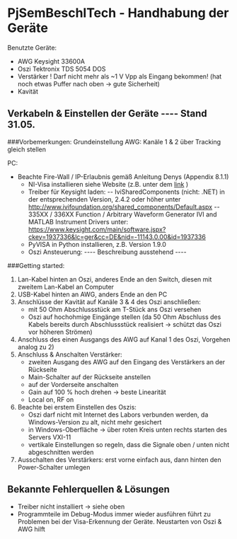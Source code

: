 # PjSemBeschlTech - Handhabung der Geräte

Benutzte Geräte:
- AWG		Keysight 33600A
- Oszi		Tektronix TDS 5054 DOS
- Verstärker	! Darf nicht mehr als ~1 V Vpp als Eingang bekommen! (hat noch etwas Puffer nach oben -> gute Sicherheit)
- Kavität		

## Verkabeln & Einstellen der Geräte ---- Stand 31.05.

###Vorbemerkungen:
Grundeinstellung AWG: Kanäle 1 & 2 über Tracking gleich stellen

PC: 
- Beachte Fire-Wall / IP-Erlaubnis gemäß Anleitung Denys (Appendix 8.1.1)
	- NI-Visa installieren siehe Website (z.B. unter dem [link](http://search.ni.com/nisearch/app/main/p/bot/no/ap/tech/lang/de/pg/1/sn/ssnav:drv/q/ni%20visa%20/) )
	- Treiber für Keysight laden:
		-- IviSharedComponents (nicht: .NET) in der entsprechenden Version, 2.4.2 oder höher unter 
			http://www.ivifoundation.org/shared_components/Default.aspx
		-- 335XX / 336XX Function / Arbitrary Waveform Generator IVI and MATLAB Instrument Drivers unter:
			https://www.keysight.com/main/software.jspx?ckey=1937336&lc=ger&cc=DE&nid=-11143.0.00&id=1937336
	- PyVISA in Python installieren, z.B. Version 1.9.0
	- Oszi Ansteuerung: ---- Beschreibung ausstehend ---- 
		
		
###Getting started:
1) Lan-Kabel hinten an Oszi, anderes Ende an den Switch, diesen mit zweitem Lan-Kabel an Computer
2) USB-Kabel hinten an AWG, anders Ende an den PC
3) Anschlüsse der Kavität auf Kanäle 3 & 4 des Oszi anschließen:
	- mit 50 Ohm Abschlussstück am T-Stück ans Oszi versehen
	- Oszi auf hochohmige Eingänge stellen (da 50 Ohm Abschluss des Kabels bereits durch Abschlussstück realisiert -> schützt das Oszi vor höheren Strömen)
4) Anschluss des einen Ausgangs des AWG auf Kanal 1 des Oszi, Vorgehen analog zu 2)
5) Anschluss & Anschalten Verstärker:
	- zweiten Ausgang des AWG auf den Eingang des Verstärkers an der Rückseite
	- Main-Schalter auf der Rückseite anstellen
	- auf der Vorderseite anschalten
	- Gain auf 100 % hoch drehen -> beste Linearität
	- Local on, RF on
6) Beachte bei erstem Einstellen des Oszis:
	- Oszi darf nicht mit Internet des Labors verbunden werden, da Windows-Version zu alt, nicht mehr gesichert
	- in Windows-Oberfläche -> über roten Kreis unten rechts starten des Servers VXI-11
	- vertikale Einstellungen so regeln, dass die Signale oben / unten nicht abgeschnitten werden
7) Ausschalten des Verstärkers:
	 erst vorne einfach aus, dann hinten den Power-Schalter umlegen


## Bekannte Fehlerquellen & Lösungen
- Treiber nicht installiert -> siehe oben
- Programmteile im Debug-Modus immer wieder ausführen führt zu Problemen bei der Visa-Erkennung der Geräte. Neustarten von Oszi & AWG hilft
